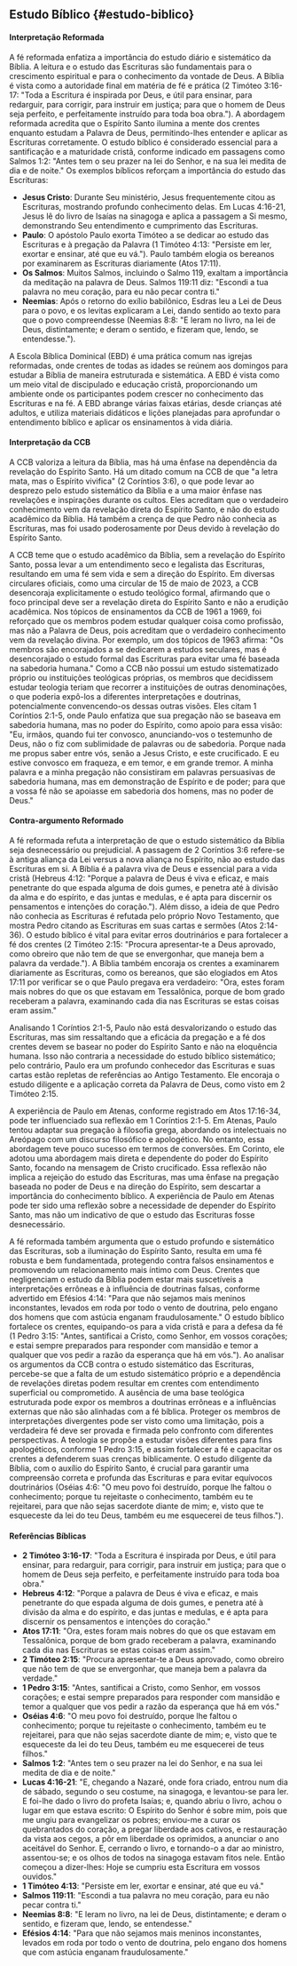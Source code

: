 ## Estudo Bíblico {#estudo-biblico}

#### Interpretação Reformada

A fé reformada enfatiza a importância do estudo diário e sistemático da Bíblia. A leitura e o estudo das Escrituras são fundamentais para o crescimento espiritual e para o conhecimento da vontade de Deus. A Bíblia é vista como a autoridade final em matéria de fé e prática (2 Timóteo 3:16-17: "Toda a Escritura é inspirada por Deus, e útil para ensinar, para redarguir, para corrigir, para instruir em justiça; para que o homem de Deus seja perfeito, e perfeitamente instruído para toda boa obra."). A abordagem reformada acredita que o Espírito Santo ilumina a mente dos crentes enquanto estudam a Palavra de Deus, permitindo-lhes entender e aplicar as Escrituras corretamente. O estudo bíblico é considerado essencial para a santificação e a maturidade cristã, conforme indicado em passagens como Salmos 1:2: "Antes tem o seu prazer na lei do Senhor, e na sua lei medita de dia e de noite."
Os exemplos bíblicos reforçam a importância do estudo das Escrituras:
- **Jesus Cristo**: Durante Seu ministério, Jesus frequentemente citou as Escrituras, mostrando profundo conhecimento delas. Em Lucas 4:16-21, Jesus lê do livro de Isaías na sinagoga e aplica a passagem a Si mesmo, demonstrando Seu entendimento e cumprimento das Escrituras.
- **Paulo**: O apóstolo Paulo exorta Timóteo a se dedicar ao estudo das Escrituras e à pregação da Palavra (1 Timóteo 4:13: "Persiste em ler, exortar e ensinar, até que eu vá."). Paulo também elogia os bereanos por examinarem as Escrituras diariamente (Atos 17:11).
- **Os Salmos**: Muitos Salmos, incluindo o Salmo 119, exaltam a importância da meditação na palavra de Deus. Salmos 119:11 diz: "Escondi a tua palavra no meu coração, para eu não pecar contra ti."
- **Neemias**: Após o retorno do exílio babilônico, Esdras leu a Lei de Deus para o povo, e os levitas explicaram a Lei, dando sentido ao texto para que o povo compreendesse (Neemias 8:8: "E leram no livro, na lei de Deus, distintamente; e deram o sentido, e fizeram que, lendo, se entendesse.").

A Escola Bíblica Dominical (EBD) é uma prática comum nas igrejas reformadas, onde crentes de todas as idades se reúnem aos domingos para estudar a Bíblia de maneira estruturada e sistemática. A EBD é vista como um meio vital de discipulado e educação cristã, proporcionando um ambiente onde os participantes podem crescer no conhecimento das Escrituras e na fé. A EBD abrange várias faixas etárias, desde crianças até adultos, e utiliza materiais didáticos e lições planejadas para aprofundar o entendimento bíblico e aplicar os ensinamentos à vida diária.

#### Interpretação da CCB
A CCB valoriza a leitura da Bíblia, mas há uma ênfase na dependência da revelação do Espírito Santo. Há um ditado comum na CCB de que "a letra mata, mas o Espírito vivifica" (2 Coríntios 3:6), o que pode levar ao desprezo pelo estudo sistemático da Bíblia e a uma maior ênfase nas revelações e inspirações durante os cultos. Eles acreditam que o verdadeiro conhecimento vem da revelação direta do Espírito Santo, e não do estudo acadêmico da Bíblia. Há também a crença de que Pedro não conhecia as Escrituras, mas foi usado poderosamente por Deus devido à revelação do Espírito Santo.

A CCB teme que o estudo acadêmico da Bíblia, sem a revelação do Espírito Santo, possa levar a um entendimento seco e legalista das Escrituras, resultando em uma fé sem vida e sem a direção do Espírito. Em diversas circulares oficiais, como uma circular de 15 de maio de 2023, a CCB desencoraja explicitamente o estudo teológico formal, afirmando que o foco principal deve ser a revelação direta do Espírito Santo e não a erudição acadêmica. Nos tópicos de ensinamentos da CCB de 1961 a 1969, foi reforçado que os membros podem estudar qualquer coisa como profissão, mas não a Palavra de Deus, pois acreditam que o verdadeiro conhecimento vem da revelação divina. Por exemplo, um dos tópicos de 1963 afirma: "Os membros são encorajados a se dedicarem a estudos seculares, mas é desencorajado o estudo formal das Escrituras para evitar uma fé baseada na sabedoria humana." Como a CCB não possui um estudo sistematizado próprio ou instituições teológicas próprias, os membros que decidissem estudar teologia teriam que recorrer a instituições de outras denominações, o que poderia expô-los a diferentes interpretações e doutrinas, potencialmente convencendo-os dessas outras visões.
Eles citam 1 Coríntios 2:1-5, onde Paulo enfatiza que sua pregação não se baseava em sabedoria humana, mas no poder do Espírito, como apoio para essa visão: "Eu, irmãos, quando fui ter convosco, anunciando-vos o testemunho de Deus, não o fiz com sublimidade de palavras ou de sabedoria. Porque nada me propus saber entre vós, senão a Jesus Cristo, e este crucificado. E eu estive convosco em fraqueza, e em temor, e em grande tremor. A minha palavra e a minha pregação não consistiram em palavras persuasivas de sabedoria humana, mas em demonstração de Espírito e de poder; para que a vossa fé não se apoiasse em sabedoria dos homens, mas no poder de Deus."

#### Contra-argumento Reformado
A fé reformada refuta a interpretação de que o estudo sistemático da Bíblia seja desnecessário ou prejudicial. A passagem de 2 Coríntios 3:6 refere-se à antiga aliança da Lei versus a nova aliança no Espírito, não ao estudo das Escrituras em si. A Bíblia é a palavra viva de Deus e essencial para a vida cristã (Hebreus 4:12: "Porque a palavra de Deus é viva e eficaz, e mais penetrante do que espada alguma de dois gumes, e penetra até à divisão da alma e do espírito, e das juntas e medulas, e é apta para discernir os pensamentos e intenções do coração."). Além disso, a ideia de que Pedro não conhecia as Escrituras é refutada pelo próprio Novo Testamento, que mostra Pedro citando as Escrituras em suas cartas e sermões (Atos 2:14-36). O estudo bíblico é vital para evitar erros doutrinários e para fortalecer a fé dos crentes (2 Timóteo 2:15: "Procura apresentar-te a Deus aprovado, como obreiro que não tem de que se envergonhar, que maneja bem a palavra da verdade."). A Bíblia também encoraja os crentes a examinarem diariamente as Escrituras, como os bereanos, que são elogiados em Atos 17:11 por verificar se o que Paulo pregava era verdadeiro: "Ora, estes foram mais nobres do que os que estavam em Tessalônica, porque de bom grado receberam a palavra, examinando cada dia nas Escrituras se estas coisas eram assim."

Analisando 1 Coríntios 2:1-5, Paulo não está desvalorizando o estudo das Escrituras, mas sim ressaltando que a eficácia da pregação e a fé dos crentes devem se basear no poder do Espírito Santo e não na eloquência humana. Isso não contraria a necessidade do estudo bíblico sistemático; pelo contrário, Paulo era um profundo conhecedor das Escrituras e suas cartas estão repletas de referências ao Antigo Testamento. Ele encoraja o estudo diligente e a aplicação correta da Palavra de Deus, como visto em 2 Timóteo 2:15.

A experiência de Paulo em Atenas, conforme registrado em Atos 17:16-34, pode ter influenciado sua reflexão em 1 Coríntios 2:1-5. Em Atenas, Paulo tentou adaptar sua pregação à filosofia grega, abordando os intelectuais no Areópago com um discurso filosófico e apologético. No entanto, essa abordagem teve pouco sucesso em termos de conversões. Em Corinto, ele adotou uma abordagem mais direta e dependente do poder do Espírito Santo, focando na mensagem de Cristo crucificado. Essa reflexão não implica a rejeição do estudo das Escrituras, mas uma ênfase na pregação baseada no poder de Deus e na direção do Espírito, sem descartar a importância do conhecimento bíblico. A experiência de Paulo em Atenas pode ter sido uma reflexão sobre a necessidade de depender do Espírito Santo, mas não um indicativo de que o estudo das Escrituras fosse desnecessário.

A fé reformada também argumenta que o estudo profundo e sistemático das Escrituras, sob a iluminação do Espírito Santo, resulta em uma fé robusta e bem fundamentada, protegendo contra falsos ensinamentos e promovendo um relacionamento mais íntimo com Deus. Crentes que negligenciam o estudo da Bíblia podem estar mais suscetíveis a interpretações errôneas e à influência de doutrinas falsas, conforme advertido em Efésios 4:14: "Para que não sejamos mais meninos inconstantes, levados em roda por todo o vento de doutrina, pelo engano dos homens que com astúcia enganam fraudulosamente." O estudo bíblico fortalece os crentes, equipando-os para a vida cristã e para a defesa da fé (1 Pedro 3:15: "Antes, santificai a Cristo, como Senhor, em vossos corações; e estai sempre preparados para responder com mansidão e temor a qualquer que vos pedir a razão da esperança que há em vós.").
Ao analisar os argumentos da CCB contra o estudo sistemático das Escrituras, percebe-se que a falta de um estudo sistemático próprio e a dependência de revelações diretas podem resultar em crentes com entendimento superficial ou comprometido. A ausência de uma base teológica estruturada pode expor os membros a doutrinas errôneas e a influências externas que não são alinhadas com a fé bíblica. Proteger os membros de interpretações divergentes pode ser visto como uma limitação, pois a verdadeira fé deve ser provada e firmada pelo confronto com diferentes perspectivas. A teologia se propõe a estudar visões diferentes para fins apologéticos, conforme 1 Pedro 3:15, e assim fortalecer a fé e capacitar os crentes a defenderem suas crenças biblicamente. O estudo diligente da Bíblia, com o auxílio do Espírito Santo, é crucial para garantir uma compreensão correta e profunda das Escrituras e para evitar equívocos doutrinários (Oséias 4:6: "O meu povo foi destruído, porque lhe faltou o conhecimento; porque tu rejeitaste o conhecimento, também eu te rejeitarei, para que não sejas sacerdote diante de mim; e, visto que te esqueceste da lei do teu Deus, também eu me esquecerei de teus filhos.").


#### Referências Bíblicas
- **2 Timóteo 3:16-17**: "Toda a Escritura é inspirada por Deus, e útil para ensinar, para redarguir, para corrigir, para instruir em justiça; para que o homem de Deus seja perfeito, e perfeitamente instruído para toda boa obra."
- **Hebreus 4:12**: "Porque a palavra de Deus é viva e eficaz, e mais penetrante do que espada alguma de dois gumes, e penetra até à divisão da alma e do espírito, e das juntas e medulas, e é apta para discernir os pensamentos e intenções do coração."
- **Atos 17:11**: "Ora, estes foram mais nobres do que os que estavam em Tessalônica, porque de bom grado receberam a palavra, examinando cada dia nas Escrituras se estas coisas eram assim."
- **2 Timóteo 2:15**: "Procura apresentar-te a Deus aprovado, como obreiro que não tem de que se envergonhar, que maneja bem a palavra da verdade."
- **1 Pedro 3:15**: "Antes, santificai a Cristo, como Senhor, em vossos corações; e estai sempre preparados para responder com mansidão e temor a qualquer que vos pedir a razão da esperança que há em vós."
- **Oséias 4:6**: "O meu povo foi destruído, porque lhe faltou o conhecimento; porque tu rejeitaste o conhecimento, também eu te rejeitarei, para que não sejas sacerdote diante de mim; e, visto que te esqueceste da lei do teu Deus, também eu me esquecerei de teus filhos."
- **Salmos 1:2**: "Antes tem o seu prazer na lei do Senhor, e na sua lei medita de dia e de noite."
- **Lucas 4:16-21**: "E, chegando a Nazaré, onde fora criado, entrou num dia de sábado, segundo o seu costume, na sinagoga, e levantou-se para ler. E foi-lhe dado o livro do profeta Isaías; e, quando abriu o livro, achou o lugar em que estava escrito: O Espírito do Senhor é sobre mim, pois que me ungiu para evangelizar os pobres; enviou-me a curar os quebrantados do coração, a pregar liberdade aos cativos, e restauração da vista aos cegos, a pôr em liberdade os oprimidos, a anunciar o ano aceitável do Senhor. E, cerrando o livro, e tornando-o a dar ao ministro, assentou-se; e os olhos de todos na sinagoga estavam fitos nele. Então começou a dizer-lhes: Hoje se cumpriu esta Escritura em vossos ouvidos."
- **1 Timóteo 4:13**: "Persiste em ler, exortar e ensinar, até que eu vá."
- **Salmos 119:11**: "Escondi a tua palavra no meu coração, para eu não pecar contra ti."
- **Neemias 8:8**: "E leram no livro, na lei de Deus, distintamente; e deram o sentido, e fizeram que, lendo, se entendesse."
- **Efésios 4:14**: "Para que não sejamos mais meninos inconstantes, levados em roda por todo o vento de doutrina, pelo engano dos homens que com astúcia enganam fraudulosamente."
